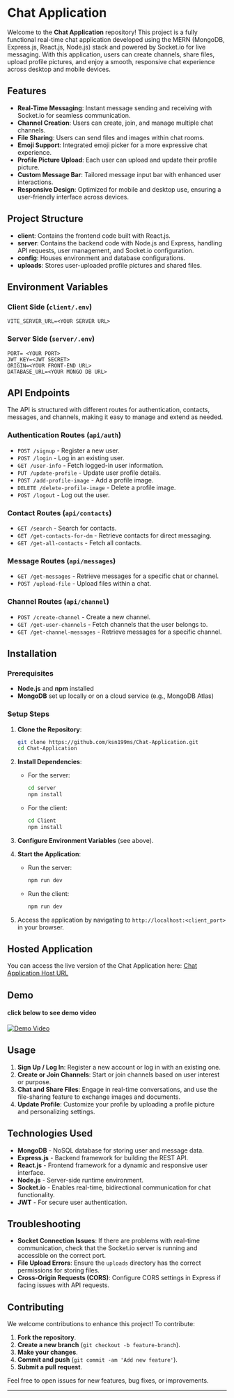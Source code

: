 
# Chat Application

Welcome to the **Chat Application** repository! This project is a fully functional real-time chat application developed using the MERN (MongoDB, Express.js, React.js, Node.js) stack and powered by Socket.io for live messaging. With this application, users can create channels, share files, upload profile pictures, and enjoy a smooth, responsive chat experience across desktop and mobile devices.

## Features

- **Real-Time Messaging**: Instant message sending and receiving with Socket.io for seamless communication.
- **Channel Creation**: Users can create, join, and manage multiple chat channels.
- **File Sharing**: Users can send files and images within chat rooms.
- **Emoji Support**: Integrated emoji picker for a more expressive chat experience.
- **Profile Picture Upload**: Each user can upload and update their profile picture.
- **Custom Message Bar**: Tailored message input bar with enhanced user interactions.
- **Responsive Design**: Optimized for mobile and desktop use, ensuring a user-friendly interface across devices.

## Project Structure

- **client**: Contains the frontend code built with React.js.
- **server**: Contains the backend code with Node.js and Express, handling API requests, user management, and Socket.io configuration.
- **config**: Houses environment and database configurations.
- **uploads**: Stores user-uploaded profile pictures and shared files.

## Environment Variables

### Client Side (`client/.env`)
```plaintext
VITE_SERVER_URL=<YOUR SERVER URL>
```

### Server Side (`server/.env`)
```plaintext
PORT= <YOUR PORT>
JWT_KEY=<JWT SECRET>
ORIGIN=<YOUR FRONT-END URL>
DATABASE_URL=<YOUR MONGO DB URL>
```

## API Endpoints

The API is structured with different routes for authentication, contacts, messages, and channels, making it easy to manage and extend as needed.

### Authentication Routes (`api/auth`)

- `POST /signup` - Register a new user.
- `POST /login` - Log in an existing user.
- `GET /user-info` - Fetch logged-in user information.
- `PUT /update-profile` - Update user profile details.
- `POST /add-profile-image` - Add a profile image.
- `DELETE /delete-profile-image` - Delete a profile image.
- `POST /logout` - Log out the user.

### Contact Routes (`api/contacts`)

- `GET /search` - Search for contacts.
- `GET /get-contacts-for-dm` - Retrieve contacts for direct messaging.
- `GET /get-all-contacts` - Fetch all contacts.

### Message Routes (`api/messages`)

- `GET /get-messages` - Retrieve messages for a specific chat or channel.
- `POST /upload-file` - Upload files within a chat.

### Channel Routes (`api/channel`)

- `POST /create-channel` - Create a new channel.
- `GET /get-user-channels` - Fetch channels that the user belongs to.
- `GET /get-channel-messages` - Retrieve messages for a specific channel.

## Installation

### Prerequisites

- **Node.js** and **npm** installed
- **MongoDB** set up locally or on a cloud service (e.g., MongoDB Atlas)

### Setup Steps

1. **Clone the Repository**:
   ```bash
   git clone https://github.com/ksn199ms/Chat-Application.git
   cd Chat-Application
   ```

2. **Install Dependencies**:
   - For the server:
     ```bash
     cd server
     npm install
     ```
   - For the client:
     ```bash
     cd Client
     npm install
     ```

3. **Configure Environment Variables** (see above).

4. **Start the Application**:
   - Run the server:
     ```bash
     npm run dev
     ```
   - Run the client:
     ```bash
     npm run dev
     ```

5. Access the application by navigating to `http://localhost:<client_port>` in your browser.

## Hosted Application

You can access the live version of the Chat Application here: [Chat Application Host URL](https://chat-application-client-tjhl.onrender.com)

## Demo

#### click below to see demo video

[![Demo Video](https://github.com/user-attachments/assets/279b0bdf-db94-44f0-a4e3-8d55c0e18d4c)](https://github.com/user-attachments/assets/b5071459-fa1b-41d0-8a63-98042a80d927)

## Usage

1. **Sign Up / Log In**: Register a new account or log in with an existing one.
2. **Create or Join Channels**: Start or join channels based on user interest or purpose.
3. **Chat and Share Files**: Engage in real-time conversations, and use the file-sharing feature to exchange images and documents.
4. **Update Profile**: Customize your profile by uploading a profile picture and personalizing settings.

## Technologies Used

- **MongoDB** - NoSQL database for storing user and message data.
- **Express.js** - Backend framework for building the REST API.
- **React.js** - Frontend framework for a dynamic and responsive user interface.
- **Node.js** - Server-side runtime environment.
- **Socket.io** - Enables real-time, bidirectional communication for chat functionality.
- **JWT** - For secure user authentication.

## Troubleshooting

- **Socket Connection Issues**: If there are problems with real-time communication, check that the Socket.io server is running and accessible on the correct port.
- **File Upload Errors**: Ensure the `uploads` directory has the correct permissions for storing files.
- **Cross-Origin Requests (CORS)**: Configure CORS settings in Express if facing issues with API requests.

## Contributing

We welcome contributions to enhance this project! To contribute:

1. **Fork the repository**.
2. **Create a new branch** (`git checkout -b feature-branch`).
3. **Make your changes**.
4. **Commit and push** (`git commit -am 'Add new feature'`).
5. **Submit a pull request**.

Feel free to open issues for new features, bug fixes, or improvements.

---
